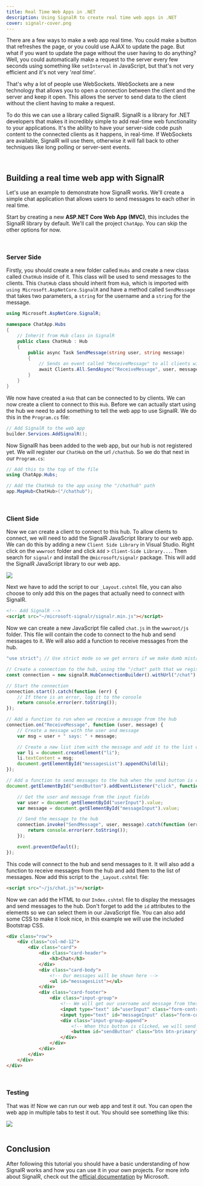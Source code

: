 ```yaml
---
title: Real Time Web Apps in .NET 
description: Using SignalR to create real time web apps in .NET
cover: signalr-cover.png
---
```


There are a few ways to make a web app real time. You could make a button that refreshes the page, or you could use AJAX to update the page. But what if you want to update the page without the user having to do anything? Well, you could automatically make a request to the server every few seconds using something like `setInterval` in JavaScript, but that's not very efficient and it's not very '*real time*'.

That's why a lot of people use WebSockets. WebSockets are a new technology that allows you to open a connection between the client and the server and keep it open. This allows the server to send data to the client without the client having to make a request.

To do this we can use a library called SignalR. SignalR is a library for .NET developers that makes it incredibly simple to add real-time web functionality to your applications. It's the ability to have your server-side code push content to the connected clients as it happens, in real-time. If WebSockets are available, SignalR will use them, otherwise it will fall back to other techniques like long polling or server-sent events.

<br>

## Building a real time web app with SignalR

Let's use an example to demonstrate how SignalR works. We'll create a simple chat application that allows users to send messages to each other in real time.

Start by creating a new **ASP.NET Core Web App (MVC)**, this includes the SignalR library by default. We'll call the project `ChatApp`. You can skip the other options for now.

<br>

### Server Side

Firstly, you should create a new folder called `Hubs` and create a new class called `ChatHub` inside of it. This class will be used to send messages to the clients. This `ChatHub` class should inherit from `Hub`, which is imported with `using Microsoft.AspNetCore.SignalR` and have a method called `SendMessage` that takes two parameters, a `string` for the username and a `string` for the message.

```csharp
using Microsoft.AspNetCore.SignalR;

namespace ChatApp.Hubs
{
    // Inherit from Hub class in SignalR
    public class ChatHub : Hub
    {
        public async Task SendMessage(string user, string message)
        {
            // Sends an event called "ReceiveMessage" to all clients with the user and message as parameters
            await Clients.All.SendAsync("ReceiveMessage", user, message);
        }
    }
}
```

We now have created a `Hub` that can be connected to by clients. We can now create a client to connect to this `Hub`. Before we can actually start using the hub we need to add something to tell the web app to use SignalR. We do this in the `Program.cs` file:

```csharp
// Add SignalR to the web app
builder.Services.AddSignalR();
```

Now SignalR has been added to the web app, but our hub is not registered yet. We will register our `ChatHub` on the url `/chathub`. So we do that next in our `Program.cs`:

```csharp
// Add this to the top of the file
using ChatApp.Hubs;

// Add the ChatHub to the app using the "/chathub" path
app.MapHub<ChatHub>("/chathub");
```

<br>

### Client Side

Now we can create a client to connect to this hub. To allow clients to connect, we will need to add the SignalR JavaScript library to our web app. We can do this by adding a new `Client Side Library` in Visual Studio. Right click on the `wwwroot` folder and click `Add` > `Client-Side Library...`. Then search for `signalr` and install the `@microsoft/signalr` package. This will add the SignalR JavaScript library to our web app.

<div class="md-container">
    <img class="md-img" src="../resources/images/add-signalr-client-js-library.png">
</div>

Next we have to add the script to our `_Layout.cshtml` file, you can also choose to only add this on the pages that actually need to connect with SignalR.

```html
<!-- Add SignalR -->
<script src="~/microsoft-signalr/signalr.min.js"></script>
```

Now we can create a new JavaScript file called `chat.js` in the `wwwroot/js` folder. This file will contain the code to connect to the hub and send messages to it. We will also add a function to receive messages from the hub.

```js
"use strict"; // Use strict mode so we get errors if we make dumb mistakes

// Create a connection to the hub, using the "/chat" path that we registered in the Program.cs file
const connection = new signalR.HubConnectionBuilder().withUrl("/chat").build();

// Start the connection
connection.start().catch(function (err) {
    // If there is an error, log it to the console
    return console.error(err.toString());
});

// Add a function to run when we receive a message from the hub
connection.on("ReceiveMessage", function (user, message) {
    // Create a message with the user and message
    var msg = user + " says: " + message;

    // Create a new list item with the message and add it to the list of messages
    var li = document.createElement("li");
    li.textContent = msg;
    document.getElementById("messagesList").appendChild(li);
});

// Add a function to send messages to the hub when the send button is clicked
document.getElementById("sendButton").addEventListener("click", function (event) {

    // Get the user and message from the input fields
    var user = document.getElementById("userInput").value;
    var message = document.getElementById("messageInput").value;

    // Send the message to the hub
    connection.invoke("SendMessage", user, message).catch(function (err) {
        return console.error(err.toString());
    });

    event.preventDefault();
});
```

This code will connect to the hub and send messages to it. It will also add a function to receive messages from the hub and add them to the list of messages. Now add this script to the `_Layout.cshtml` file:

```html
<script src="~/js/chat.js"></script>
```

Now we can add the HTML to our `Index.cshtml` file to display the messages and send messages to the hub. Don't forget to add the `id` attributes to the elements so we can select them in our JavaScript file. You can also add some CSS to make it look nice, in this example we will use the included Bootstrap CSS.

```html
<div class="row">
    <div class="col-md-12">
        <div class="card">
            <div class="card-header">
                <h3>Chat</h3>
            </div>
            <div class="card-body">
                <!-- Our messages will be shown here -->
                <ul id="messagesList"></ul>
            </div>
            <div class="card-footer">
                <div class="input-group">
                    <!-- We will get our username and message from these fields -->
                    <input type="text" id="userInput" class="form-control" placeholder="Username" />
                    <input type="text" id="messageInput" class="form-control" placeholder="Message" />
                    <div class="input-group-append">
                        <!-- When this button is clicked, we will send a message to the server -->
                        <button id="sendButton" class="btn btn-primary">Send</button>
                    </div>
                </div>
            </div>
        </div>
    </div>
</div>
```

<br>

### Testing

That was it! Now we can run our web app and test it out. You can open the web app in multiple tabs to test it out. You should see something like this:

<div class="md-container">
    <img class="md-img" src="../resources/images/signalr-messaging-example-result.png">
</div>

<br>

## Conclusion

After following this tutorial you should have a basic understanding of how SignalR works and how you can use it in your own projects. For more info about SignalR, check out the [official documentation](https://learn.microsoft.com/en-us/aspnet/core/signalr/introduction?view=aspnetcore-7.0) by Microsoft.